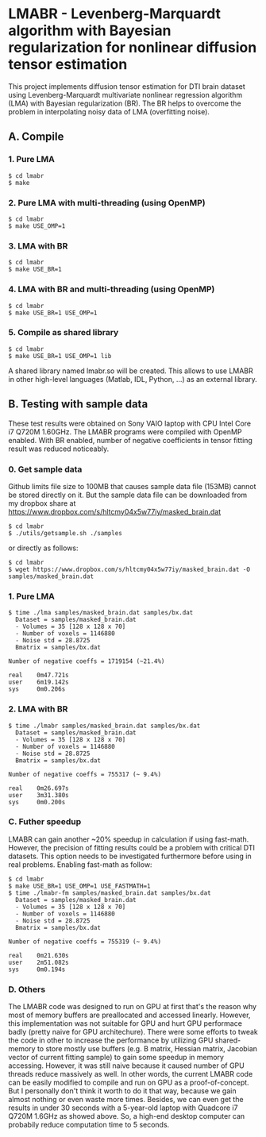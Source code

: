 # LMABR - Levenberg-Marquardt algorithm with Bayesian regularization for nonlinear diffusion tensor estimation

This project implements diffusion tensor estimation for DTI brain dataset using Levenberg-Marquardt multivariate nonlinear regression algorithm (LMA) with Bayesian regularization (BR). The BR helps to overcome the problem in interpolating noisy data of LMA (overfitting noise).

## A. Compile

### 1. Pure LMA

	$ cd lmabr
	$ make

### 2. Pure LMA with multi-threading (using OpenMP)

	$ cd lmabr
	$ make USE_OMP=1

### 3. LMA with BR

	$ cd lmabr
	$ make USE_BR=1

### 4. LMA with BR and multi-threading (using OpenMP)

	$ cd lmabr
	$ make USE_BR=1 USE_OMP=1

### 5. Compile as shared library

	$ cd lmabr
	$ make USE_BR=1 USE_OMP=1 lib

A shared library named lmabr.so will be created. This allows to use LMABR in other high-level languages (Matlab, IDL, Python, ...) as an external library.

## B. Testing with sample data

These test results were obtained on Sony VAIO laptop with CPU Intel Core i7 Q720M 1.60GHz. The LMABR programs were compiled with OpenMP enabled. With BR enabled, number of negative coefficients in tensor fitting result was reduced noticeably.

### 0. Get sample data

Github limits file size to 100MB that causes sample data file (153MB) cannot be stored directly on it. But the sample data file can be downloaded from my dropbox share at https://www.dropbox.com/s/hltcmy04x5w77iy/masked_brain.dat

	$ cd lmabr
	$ ./utils/getsample.sh ./samples

or directly as follows:

	$ cd lmabr
	$ wget https://www.dropbox.com/s/hltcmy04x5w77iy/masked_brain.dat -O samples/masked_brain.dat

### 1. Pure LMA

	$ time ./lma samples/masked_brain.dat samples/bx.dat
	  Dataset = samples/masked_brain.dat
	  - Volumes = 35 [128 x 128 x 70]
	  - Number of voxels = 1146880
	  - Noise std = 28.8725
	  Bmatrix = samples/bx.dat
	
	Number of negative coeffs = 1719154 (~21.4%)
	
	real    0m47.721s
	user    6m19.142s
	sys     0m0.206s

### 2. LMA with BR

	$ time ./lmabr samples/masked_brain.dat samples/bx.dat
	  Dataset = samples/masked_brain.dat
	  - Volumes = 35 [128 x 128 x 70]
	  - Number of voxels = 1146880
	  - Noise std = 28.8725
	  Bmatrix = samples/bx.dat
	
	Number of negative coeffs = 755317 (~ 9.4%)
	
	real    0m26.697s
	user    3m31.380s
	sys     0m0.200s

### C. Futher speedup

LMABR can gain another ~20% speedup in calculation if using fast-math. However, the precision of fitting results could be a problem with critical DTI datasets. This option needs to be investigated furthermore before using in real problems. Enabling fast-math as follow:

	$ cd lmabr
	$ make USE_BR=1 USE_OMP=1 USE_FASTMATH=1
	$ time ./lmabr-fm samples/masked_brain.dat samples/bx.dat
	  Dataset = samples/masked_brain.dat
	  - Volumes = 35 [128 x 128 x 70]
	  - Number of voxels = 1146880
	  - Noise std = 28.8725
	  Bmatrix = samples/bx.dat
	
	Number of negative coeffs = 755319 (~ 9.4%)
	
	real    0m21.630s
	user    2m51.082s
	sys     0m0.194s

### D. Others

The LMABR code was designed to run on GPU at first that's the reason why most of memory buffers are preallocated and accessed linearly. However, this implementation was not suitable for GPU and hurt GPU performace badly (pretty naive for GPU architechure). There were some efforts to tweak the code in other to increase the performance by utilizing GPU shared-memory to store mostly use buffers (e.g. B matrix, Hessian matrix, Jacobian vector of current fitting sample) to gain some speedup in memory accessing. However, it was still naive because it caused number of GPU threads reduce massively as well. In other words, the current LMABR code can be easily modified to compile and run on GPU as a proof-of-concept. But I personally don't think it worth to do it that way, because we gain almost nothing or even waste more times. Besides, we can even get the results in under 30 seconds with a 5-year-old laptop with Quadcore i7 Q720M 1.6GHz as showed above. So, a high-end desktop computer can probabily reduce computation time to 5 seconds.

